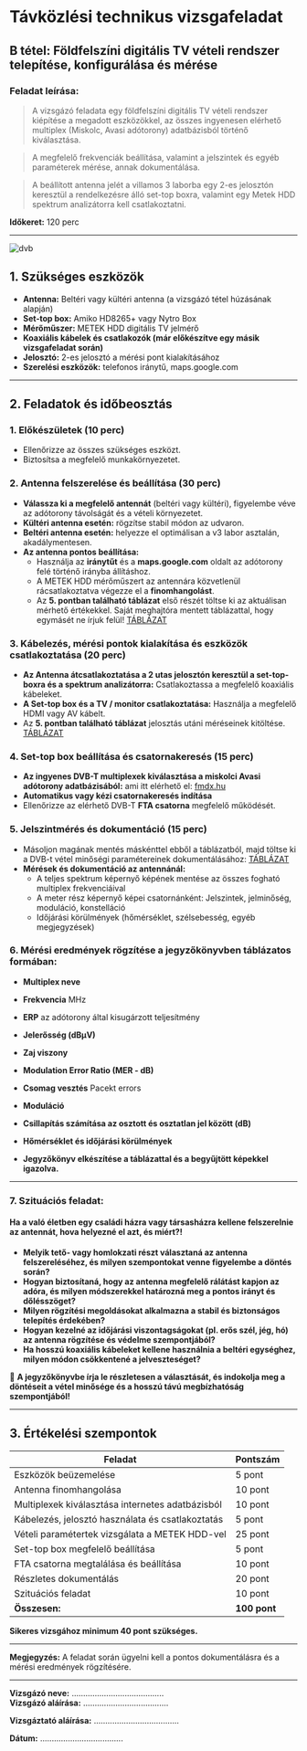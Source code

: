 # Távközlési technikus vizsgafeladat

## **B tétel:** Földfelszíni digitális TV vételi rendszer telepítése, konfigurálása és mérése

### **Feladat leírása:**    
> A vizsgázó feladata egy földfelszíni digitális TV vételi rendszer kiépítése a megadott eszközökkel, az összes ingyenesen elérhető multiplex (Miskolc, Avasi adótorony) adatbázisból történő kiválasztása.

> A megfelelő frekvenciák beállítása, valamint a jelszintek és egyéb paraméterek mérése, annak dokumentálása.

> A beállított antenna jelét a villamos 3 laborba egy 2-es jelosztón keresztül a rendelkezésre álló set-top boxra, valamint egy Metek HDD spektrum analizátorra kell csatlakoztatni.   

**Időkeret:** 120 perc  

---

![dvb](https://github.com/user-attachments/assets/3c122ca7-9e70-4e0a-92ad-e9ea1788b259)

## **1. Szükséges eszközök**
- **Antenna:** Beltéri vagy kültéri antenna (a vizsgázó tétel húzásának alapján)
- **Set-top box:** Amiko HD8265+ vagy Nytro Box
- **Mérőműszer:** METEK HDD digitális TV jelmérő
- **Koaxiális kábelek és csatlakozók (már előkészítve egy másik vizsgafeladat során)**
- **Jelosztó:** 2-es jelosztó a mérési pont kialakításához
- **Szerelési eszközök:** telefonos iránytű, maps.google.com

---

## **2. Feladatok és időbeosztás**

### **1. Előkészületek (10 perc)**
- Ellenőrizze az összes szükséges eszközt.
- Biztosítsa a megfelelő munkakörnyezetet.

### **2. Antenna felszerelése és beállítása (30 perc)**
- **Válassza ki a megfelelő antennát** (beltéri vagy kültéri), figyelembe véve az adótorony távolságát és a vételi környezetet.
- **Kültéri antenna esetén:** rögzítse stabil módon az udvaron.
- **Beltéri antenna esetén:** helyezze el optimálisan a v3 labor asztalán, akadálymentesen.
- **Az antenna pontos beállítása:**
  - Használja az **iránytűt** és a **maps.google.com** oldalt az adótorony felé történő irányba állításhoz.
  - A METEK HDD mérőműszert az antennára közvetlenül rácsatlakoztatva végezze el a **finomhangolást**.
  - Az **5. pontban található táblázat** első részét töltse ki az aktuálisan mérhető értékekkel. Saját meghajtóra mentett táblázattal, hogy egymásét ne írjuk felül! [TÁBLÁZAT](https://docs.google.com/spreadsheets/d/1NkTK1tls5gR6LeJ_V9S_o9S0uxuxc8ZEIHaER2DFV2k/edit?gid=0#gid=0)

### **3. Kábelezés, mérési pontok kialakítása és eszközök csatlakoztatása (20 perc)**
- **Az Antenna átcsatlakoztatása a 2 utas jelosztón keresztül a set-top-boxra és a spektrum analizátorra:** Csatlakoztassa a megfelelő koaxiális kábeleket.
- **A Set-top box és a TV / monitor csatlakoztatása:** Használja a megfelelő HDMI vagy AV kábelt.
- Az **5. pontban található táblázat** jelosztás utáni méréseinek kitöltése. [TÁBLÁZAT](https://docs.google.com/spreadsheets/d/1NkTK1tls5gR6LeJ_V9S_o9S0uxuxc8ZEIHaER2DFV2k/edit?gid=0#gid=0)

### **4. Set-top box beállítása és csatornakeresés (15 perc)**
- **Az ingyenes DVB-T multiplexek kiválasztása a miskolci Avasi adótorony adatbázisából:** ami itt elérhető el: [fmdx.hu](https://www.fmdx.hu/transmitters-hng-avas.htm)
- **Automatikus vagy kézi csatornakeresés indítása**
- Ellenőrizze az elérhető DVB-T **FTA csatorna** megfelelő működését.

### **5. Jelszintmérés és dokumentáció (15 perc)**
- Másoljon magának mentés máskénttel ebből a táblázatból, majd töltse ki a DVB-t vétel minőségi paramétereinek dokumentálásához: [TÁBLÁZAT](https://docs.google.com/spreadsheets/d/1NkTK1tls5gR6LeJ_V9S_o9S0uxuxc8ZEIHaER2DFV2k/edit?gid=0#gid=0)
- **Mérések és dokumentáció az antennánál:**
  - A teljes spektrum képernyő képének mentése az összes fogható multiplex frekvenciáival
  - A meter rész képernyő képei csatornánként: Jelszintek, jelminőség, moduláció, konstelláció
  - Időjárási körülmények (hőmérséklet, szélsebesség, egyéb megjegyzések)

### **6. Mérési eredmények** rögzítése a jegyzőkönyvben táblázatos formában:
  - **Multiplex neve**
  - **Frekvencia** MHz
  - **ERP** az adótorony által kisugárzott teljesítmény
  - **Jelerősség (dBμV)**
  - **Zaj viszony**
  - **Modulation Error Ratio (MER - dB)**
  - **Csomag vesztés** Pacekt errors
  - **Moduláció**
  - **Csillapítás számítása az osztott és osztatlan jel között (dB)**
  - **Hőmérséklet és időjárási körülmények**

- **Jegyzőkönyv elkészítése a táblázattal és a begyűjtött képekkel igazolva.**

--- 

### **7. Szituációs feladat:**

#### Ha a való életben egy családi házra vagy társasházra kellene felszerelnie az antennát, hova helyezné el azt, és miért?!

- **Melyik tető- vagy homlokzati részt választaná az antenna felszereléséhez, és milyen szempontokat venne figyelembe a döntés során?**  
- **Hogyan biztosítaná, hogy az antenna megfelelő rálátást kapjon az adóra, és milyen módszerekkel határozná meg a pontos irányt és dőlésszöget?**  
- **Milyen rögzítési megoldásokat alkalmazna a stabil és biztonságos telepítés érdekében?**  
- **Hogyan kezelné az időjárási viszontagságokat (pl. erős szél, jég, hó) az antenna rögzítése és védelme szempontjából?**  
- **Ha hosszú koaxiális kábeleket kellene használnia a beltéri egységhez, milyen módon csökkentené a jelveszteséget?**  

📌 **A jegyzőkönyvbe írja le részletesen a választását, és indokolja meg a döntéseit a vétel minősége és a hosszú távú megbízhatóság szempontjából!**

---

## **3. Értékelési szempontok**

| Feladat | Pontszám |
|---------|----------|
| Eszközök beüzemelése | 5 pont |
| Antenna finomhangolása | 10 pont |
| Multiplexek kiválasztása internetes adatbázisból | 10 pont |
| Kábelezés, jelosztó használata és csatlakoztatás | 5 pont |
| Vételi paramétertek vizsgálata a METEK HDD-vel | 25 pont |
| Set-top box megfelelő beállítása | 5 pont |
| FTA csatorna megtalálása és beállítása | 10 pont |
| Részletes dokumentálás  | 20 pont |
| Szituációs feladat  | 10 pont |
| **Összesen:** | **100 pont** |

**Sikeres vizsgához minimum 40 pont szükséges.**   

---

**Megjegyzés:** A feladat során ügyelni kell a pontos dokumentálásra és a mérési eredmények rögzítésére.

---

**Vizsgázó neve:** ........................................  
**Vizsgázó aláírása:** .....................................

**Vizsgáztató aláírása:** .....................................

**Dátum:** ....................................

